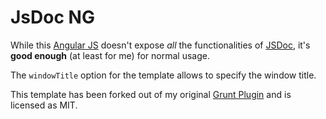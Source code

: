 JsDoc NG
========

While this [Angular JS](https://angularjs.org/) doesn't expose *all* the functionalities
of [JSDoc](http://usejsdoc.org/), it's __good enough__ (at least for me) for normal usage.

The `windowTitle` option for the template allows to specify the window title.

This template has been forked out of my original
[Grunt Plugin](https://github.com/usrz/javascript-grunt-jsdoc-ng)
and is licensed as MIT.
